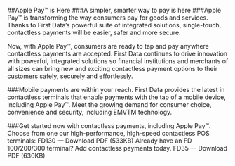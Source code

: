 ##Apple Pay&#8482; is Here 
###A simpler, smarter way to pay is here
###Apple Pay™ is transforming the way consumers pay for goods and services. Thanks to First Data’s powerful suite of integrated solutions, single-touch, contactless payments will be easier, safer and more secure.

Now, with Apple Pay&#8482;, consumers are ready to tap and pay anywhere contactless payments are accepted. First Data continues to drive innovation with powerful, integrated solutions so financial institutions and merchants of all sizes can bring new and exciting contactless payment options to their customers safely, securely and effortlessly. 

###Mobile payments are within your reach.
First Data provides the latest in contactless terminals that enable payments with the tap of a mobile device, including Apple Pay&#8482;. Meet the growing demand for consumer choice, convenience and security, including EMVTM technology.

###Get started now with contactless payments, including Apple Pay&#8482;.
Choose from one our high-performance, high-speed contactless POS terminals: 
FD130 — Download PDF (533KB)
Already have an FD 100/200/300 terminal? Add contactless payments today.
FD35 — Download PDF (630KB)